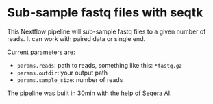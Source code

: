 # Sub-sample fastq files with seqtk

This Nextflow pipeline will sub-sample fastq files to a given number of reads. It can work with paired data or single end.

Current parameters are:

- `params.reads`: path to reads, something like this: `*fastq.gz`
- `params.outdir`: your output path
- `params.sample_size`: number of reads

The pipeline was built in 30min with the help of [Seqera AI](https://seqera.io).